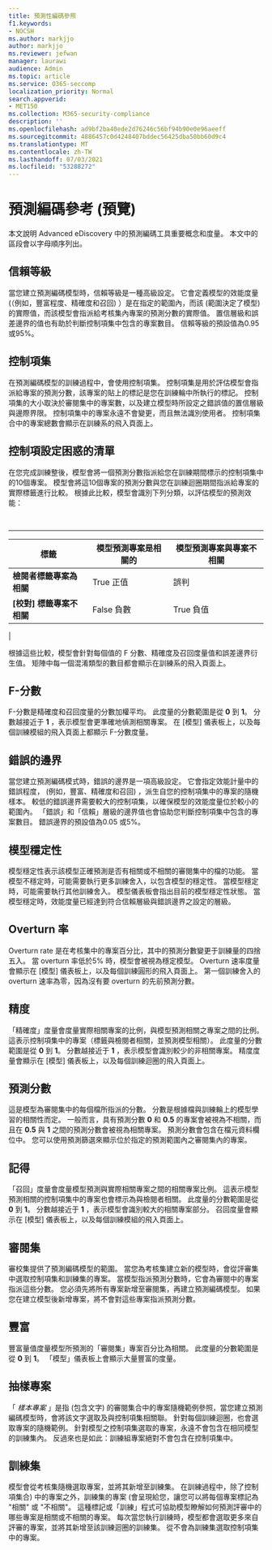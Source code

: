 ```yaml
---
title: 預測性編碼參照
f1.keywords:
- NOCSH
ms.author: markjjo
author: markjjo
ms.reviewer: jefwan
manager: laurawi
audience: Admin
ms.topic: article
ms.service: O365-seccomp
localization_priority: Normal
search.appverid:
- MET150
ms.collection: M365-security-compliance
description: ''
ms.openlocfilehash: ad9bf2ba40ede2d76246c56bf94b90e0e96aeeff
ms.sourcegitcommit: 4886457c0d4248407bddec56425dba50bb60d9c4
ms.translationtype: MT
ms.contentlocale: zh-TW
ms.lasthandoff: 07/03/2021
ms.locfileid: "53288272"
---
```

# <a name="predictive-coding-reference-preview"></a>預測編碼參考 (預覽) 

本文說明 Advanced eDiscovery 中的預測編碼工具重要概念和度量。 本文中的區段會以字母順序列出。

## <a name="confidence-level"></a>信賴等級

當您建立預測編碼模型時，信賴等級是一種高級設定。 它會定義模型的效能度量 (（例如，豐富程度、精確度和召回) ）是在指定的範圍內，而該 (範圍決定了模型) 的實際值，而該模型會指派給考核集內專案的預測分數的實際值。 置信層級和誤差邊界的值也有助於判斷控制項集中包含的專案數目。 信賴等級的預設值為0.95 或95%。

## <a name="control-set"></a>控制項集

在預測編碼模型的訓練過程中，會使用控制項集。 控制項集是用於評估模型會指派給專案的預測分數，該專案的貼上的標記是您在訓練輪中所執行的標記。 控制項集的大小取決於審閱集中的專案數，以及建立模型時所設定之錯誤值的置信層級與邊際界限。 控制項集中的專案永遠不會變更，而且無法識別使用者。 控制項集合中的專案總數會顯示在訓練系的飛入頁面上。

## <a name="control-set-confusion-matrix"></a>控制項設定困惑的清單

在您完成訓練整後，模型會將一個預測分數指派給您在訓練期間標示的控制項集中的10個專案。 模型會將這10個專案的預測分數與您在訓練迴圈期間指派給專案的實際標籤進行比較。 根據此比較，模型會識別下列分類，以評估模型的預測效能：

<br>

****

|標籤|模型預測專案是相關的|模型預測專案與專案不相關|
|---|---|---|
|**檢閱者標籤專案為相關**|True 正值|誤判|
|**[校對] 標籤專案不相關**|False 負數|True 負值|
|

根據這些比較，模型會針對每個值的 F 分數、精確度及召回度量值和誤差邊界衍生值。 矩陣中每一個混淆類型的數目都會顯示在訓練系的飛入頁面上。

## <a name="f-score"></a>F-分數

F-分數是精確度和召回度量的分數加權平均。  此度量的分數範圍是從 **0** 到 **1**。 分數越接近于 **1** ，表示模型會更準確地偵測相關專案。 在 [模型] 儀表板上，以及每個訓練模組的飛入頁面上都顯示 F-分數度量。

## <a name="margin-of-error"></a>錯誤的邊界

當您建立預測編碼模式時，錯誤的邊界是一項高級設定。 它會指定效能計量中的錯誤程度， (例如，豐富、精確度和召回) ，派生自您的控制項集中的專案的隨機樣本。 較低的錯誤邊界需要較大的控制項集，以確保模型的效能度量位於較小的範圍內。 「錯誤」和「信賴」層級的邊界值也會協助您判斷控制項集中包含的專案數目。 錯誤邊界的預設值為0.05 或5%。

## <a name="model-stability"></a>模型穩定性

模型穩定性表示該模型正確預測是否有相關或不相關的審閱集中的檔的功能。 當模型不穩定時，可能需要執行更多訓練舍入，以包含模型的穩定性。 當模型穩定時，可能需要執行其他訓練舍入。 模型儀表板會指出目前的模型穩定性狀態。 當模型穩定時，效能度量已經達到符合信賴層級與錯誤邊界之設定的層級。

## <a name="overturn-rate"></a>Overturn 率

Overturn rate 是在考核集中的專案百分比，其中的預測分數變更于訓練量的四捨五入。 當 overturn 率低於5% 時，模型會被視為穩定模型。 Overturn 速率度量會顯示在 [模型] 儀表板上，以及每個訓練圓形的飛入頁面上。 第一個訓練舍入的 overturn 速率為零，因為沒有要 overturn 的先前預測分數。

## <a name="precision"></a>精度

「精確度」度量會度量實際相關專案的比例，與模型預測相關之專案之間的比例。 這表示控制項集中的專案（標籤與檢閱者相關，並預測模型相關）。 此度量的分數範圍是從 **0** 到 **1**。 分數越接近于 **1** ，表示模型會識別較少的非相關專案。 精度度量會顯示在 [模型] 儀表板上，以及每個訓練迴圈的飛入頁面上。

## <a name="prediction-score"></a>預測分數

這是模型為審閱集中的每個檔所指派的分數。 分數是根據檔與訓練輪上的模型學習的相關性而定。 一般而言，具有預測分數 **0** 和 **0.5** 的專案會被視為不相關，而且在 **0.5** 與 **1** 之間的預測分數會被視為相關專案。 預測分數會包含在檔元資料欄位中。 您可以使用預測篩選來顯示位於指定的預測範圍內之審閱集內的專案。

## <a name="recall"></a>記得

「召回」度量會度量模型預測與實際相關專案之間的相關專案比例。 這表示模型預測相關的控制項集中的專案也會標示為與檢閱者相關。 此度量的分數範圍是從 **0** 到 **1**。 分數越接近于 **1** ，表示模型會識別較大的相關專案部分。 召回度量會顯示在 [模型] 儀表板上，以及每個訓練模組的飛入頁面上。

## <a name="review-set"></a>審閱集

審校集提供了預測編碼模型的範圍。 當您為考核集建立新的模型時，會從評審集中選取控制項集和訓練集的專案。 當模型指派預測分數時，它會為審閱中的專案指派這些分數。 您必須先將所有專案新增至審閱集，再建立預測編碼模型。 如果您在建立模型後新增專案，將不會對這些專案指派預測分數。

## <a name="richness"></a>豐富

豐富量值度量模型所預測的「審閱集」專案百分比為相關。 此度量的分數範圍是從 **0** 到 **1**。 「模型」儀表板上會顯示大量豐富的度量。

## <a name="sampled-items"></a>抽樣專案

「 *樣本專案* 」是指 (包含文字) 的審閱集合中的專案隨機範例參照，當您建立預測編碼模型時，會將該文字選取及與控制項集相關聯。 針對每個訓練迴圈，也會選取專案的隨機範例。 針對模型之控制項集選取的專案，永遠不會包含在相同模型的訓練集內。 反過來也是如此：訓練組專案絕對不會包含在控制項集中。

## <a name="training-set"></a>訓練集

模型會從考核集隨機選取專案，並將其新增至訓練集。 在訓練過程中，除了控制項集合) 中的專案之外，訓練集的專案 (會呈現給您，讓您可以將每個專案標記為 "相關" 或 "不相關"。 這種標記或「訓練」程式可協助模型瞭解如何預測評審中的哪些專案是相關或不相關的專案。 每次當您執行訓練時，模型都會選取更多來自評審的專案，並將其新增至該訓練迴圈的訓練集。 從不會為訓練集選取控制項集中的專案。
